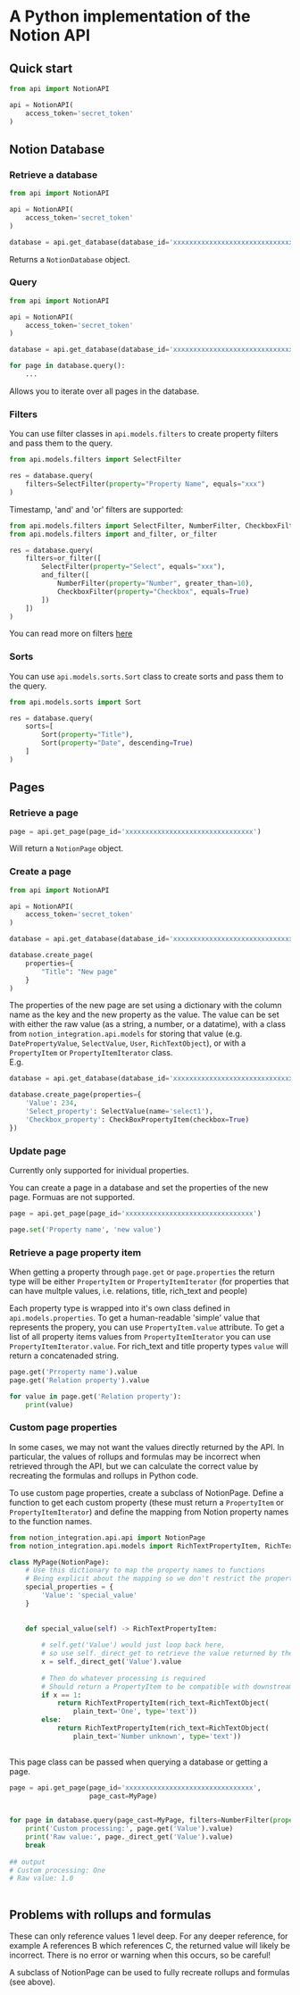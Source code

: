 # A Python implementation of the Notion API

## Quick start

```python
from api import NotionAPI

api = NotionAPI(
    access_token='secret_token'
)
```

## Notion Database

### Retrieve a database

```python
from api import NotionAPI

api = NotionAPI(
    access_token='secret_token'
)

database = api.get_database(database_id='xxxxxxxxxxxxxxxxxxxxxxxxxxxxxxxx')
```

Returns a `NotionDatabase` object.

### Query

```python
from api import NotionAPI

api = NotionAPI(
    access_token='secret_token'
)

database = api.get_database(database_id='xxxxxxxxxxxxxxxxxxxxxxxxxxxxxxxx')

for page in database.query():
    ...
```

Allows you to iterate over all pages in the database.

### Filters

You can use filter classes in `api.models.filters` to create property filters and pass them to the query.

```python
from api.models.filters import SelectFilter

res = database.query(
    filters=SelectFilter(property="Property Name", equals="xxx")
)
```

Timestamp, 'and' and 'or' filters are supported:

```python
from api.models.filters import SelectFilter, NumberFilter, CheckboxFilter
from api.models.filters import and_filter, or_filter

res = database.query(
    filters=or_filter([
        SelectFilter(property="Select", equals="xxx"),
        and_filter([
            NumberFilter(property="Number", greater_than=10),
            CheckboxFilter(property="Checkbox", equals=True)
        ])
    ])
)
```

You can read more on filters [here](https://developers.notion.com/reference/post-database-query-filter)

### Sorts

You can use `api.models.sorts.Sort` class to create sorts and pass them to the query.

```python
from api.models.sorts import Sort

res = database.query(
    sorts=[
        Sort(property="Title"),
        Sort(property="Date", descending=True)
    ]
)
```

## Pages

### Retrieve a page

```python
page = api.get_page(page_id='xxxxxxxxxxxxxxxxxxxxxxxxxxxxxxxx')
```

Will return a `NotionPage` object.

### Create a page

```python
from api import NotionAPI

api = NotionAPI(
    access_token='secret_token'
)

database = api.get_database(database_id='xxxxxxxxxxxxxxxxxxxxxxxxxxxxxxxx')

database.create_page(
    properties={
        "Title": "New page"
    }
)
```

The properties of the new page are set using a dictionary with the column name as the key and the new property as the value. The value can be set with either the raw value (as a string, a number, or a datatime), with a class from `notion_integration.api.models` for storing that value (e.g. `DatePropertyValue`,  `SelectValue`, `User`, `RichTextObject`), or with a `PropertyItem` or `PropertyItemIterator` class.  
E.g.

```python
database = api.get_database(database_id='xxxxxxxxxxxxxxxxxxxxxxxxxxxxxxxx')

database.create_page(properties={
    'Value': 234, 
    'Select_property': SelectValue(name='select1'),
    'Checkbox_property': CheckBoxPropertyItem(checkbox=True)
})
```

### Update page

Currently only supported for inividual properties.

You can create a page in a database and set the properties of the new page. Formuas are not supported.

```python
page = api.get_page(page_id='xxxxxxxxxxxxxxxxxxxxxxxxxxxxxxxx')

page.set('Property name', 'new value')
```

### Retrieve a page property item


When getting a property through `page.get` or `page.properties` the return type will
be either `PropertyItem` or `PropertyItemIterator` (for properties that can have multple values, i.e. relations, title, rich_text and people)

Each property type is wrapped into it's own class defined in `api.models.properties`. To get a human-readable 'simple' value that represents the propery, you can use `PropertyItem.value` attribute. To get a list of all property items values from `PropertyItemIterator` you can use
`PropertyItemIterator.value`. For rich_text and title property types `value` will return a concatenaded string.

```python
page.get('Prroperty name').value
page.get('Relation property').value

for value in page.get('Relation property'):
    print(value)
```

### Custom page properties
In some cases, we may not want the values directly returned by the API. 
In particular, the values of rollups and formulas may be incorrect when retrieved through the API, but we can calculate the correct value by recreating the formulas and rollups in Python code.  

To use custom page properties, create a subclass of NotionPage. Define a function to get each custom property (these must return a `PropertyItem` or `PropertyItemIterator`) and define the mapping from Notion property names to the function names. 

```python
from notion_integration.api.api import NotionPage
from notion_integration.api.models import RichTextPropertyItem, RichTextObject

class MyPage(NotionPage):
    # Use this dictionary to map the property names to functions
    # Being explicit about the mapping so we don't restrict the property names in Notion
    special_properties = {
        'Value': 'special_value'
    }
    
    
    def special_value(self) -> RichTextPropertyItem:
    
        # self.get('Value') would just loop back here, 
        # so use self._direct_get to retrieve the value returned by the API
        x = self._direct_get('Value').value
        
        # Then do whatever processing is required
        # Should return a PropertyItem to be compatible with downstream functions
        if x == 1:
            return RichTextPropertyItem(rich_text=RichTextObject(
                plain_text='One', type='text'))
        else:
            return RichTextPropertyItem(rich_text=RichTextObject(
                plain_text='Number unknown', type='text'))
                
```

This page class can be passed when querying a database or getting a page. 

```python 
page = api.get_page(page_id='xxxxxxxxxxxxxxxxxxxxxxxxxxxxxxxx', 
                    page_cast=MyPage)     
                       

for page in database.query(page_cast=MyPage, filters=NumberFilter(property='Value', equals=1)):
    print('Custom processing:', page.get('Value').value)
    print('Raw value:', page._direct_get('Value').value)
    break
    
## output
# Custom processing: One
# Raw value: 1.0
       
```



## Problems with rollups and formulas
These can only reference values 1 level deep. For any deeper reference, for example A references B which references C, the returned value will likely be incorrect. 
There is no error or warning when this occurs, so be careful!  

A subclass of NotionPage can be used to fully recreate rollups and formulas (see above).  